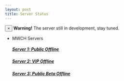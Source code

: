 ```yaml
---
layout: post
title: Server Status
---
```


<div class="alert alert-warning alert-dismissible" role="alert">
  <button type="button" class="close" data-dismiss="alert" aria-label="Close"><span aria-hidden="true">&times;</span></button>
  <strong>Warning!</strong> The server still in development, stay tuned.
</div>

<ul class="list-group">
<li class="list-group-item">MWCH Servers</li>
<a href="#" class="list-group-item" data-toggle="tooltip" data-placement="left" title="0 Users"><h5>Server 1: Public <span class="label label-danger">Offline</span></h5></a>
<a href="#" class="list-group-item" data-toggle="tooltip" data-placement="left" title="0 Users"><h5>Server 2: VIP <span class="label label-danger">Offline</span></h5></a>
<a href="#" class="list-group-item" data-toggle="tooltip" data-placement="left" title="0 Users"><h5>Server 3: Public Beta <span class="label label-danger">Offline</span></h5></a>
</ul>

